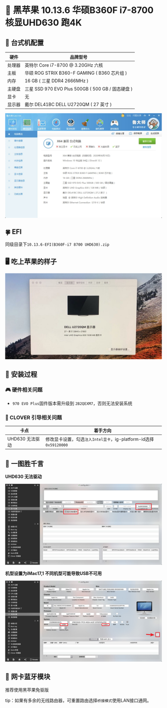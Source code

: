 # 🚀 黑苹果 10.13.6 华硕B360F i7-8700 核显UHD630 跑4K

## 🌲 台式机配置

| 硬件   | 品牌型号                                          |
| ------ | ------------------------------------------------- |
| 处理器 | 英特尔 Core i7-8700 @ 3.20GHz 六核                |
| 主板   | 华硕 ROG STRIX B360-F GAMING ( B360 芯片组 )      |
| 内存   | 16 GB ( 三星 DDR4 2666MHz )                       |
| 主硬盘 | 三星 SSD 970 EVO Plus 500GB ( 500 GB / 固态硬盘 ) |
| 显卡   | 无                                                |
| 显示器 | 戴尔 DEL41BC DELL U2720QM ( 27 英寸  )            |

![鲁大师](./lds.jpg)

## 🍀 EFI

同级目录下`10.13.6-EFI(B360F-i7 8700 UHD630).zip`

## 🖥 吃上苹果的样子

![main](./main.jpg)

## 🎢 安装过程

### 🎮 硬件相关问题

- `970 EVO Plus`固件版本需升级到 `2B2QEXM7`，否则无法安装系统

### 🎼 CLOVER 引导相关问题

| 卡点            | 着手方向                                                          |
| --------------- | ----------------------------------------------------------------- |
| UHD630 无法驱动 | 修改显卡设置，勾选`注入Intel显卡`，ig-platform-id选择`0x59120000` |

## 🚁 一图胜千言

**UHD630 无法驱动**

![UHD630 无法驱动](./UHD630.jpg)

**机型设置为iMac17,1 不同机型可能导致USB不可用**

![机型设置](./机型设置.jpg)

## 🌝 网卡蓝牙模块

推荐使用黑苹果免驱版

tip：如果有多余的无线路由器，可重置路由选择`桥接模式`使用LAN接口通网。
